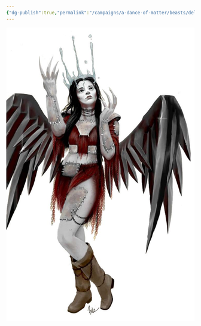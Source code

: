 ```yaml
---
{"dg-publish":true,"permalink":"/campaigns/a-dance-of-matter/beasts/delfas-sister/","dgPassFrontmatter":true}
---
```



![attachments/Delfas_Sister.jpg|Delfas_Sister](/img/user/attachments/Delfas_Sister.jpg)
